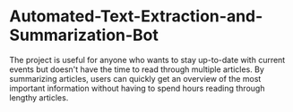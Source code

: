 # Automated-Text-Extraction-and-Summarization-Bot
The project is useful for anyone who wants to stay up-to-date with current events but doesn't have the time to read through multiple articles. By summarizing articles, users can quickly get an overview of the most important information without having to spend hours reading through lengthy articles.
